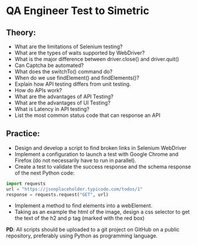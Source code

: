 # QA Engineer Test to Simetric

## Theory:

-   What are the limitations of Selenium testing?
-   What are the types of waits supported by WebDriver?
-   What is the major difference between driver.close() and driver.quit()
-   Can Captcha be automated?
-   What does the switchTo() command do?
-   When do we use findElement() and findElements()?
-   Explain how API testing differs from unit testing.
-   How do APIs work?
-   What are the advantages of API Testing?
-   What are the advantages of UI Testing?
-   What is Latency in API testing?
-   List the most common status code that can response an API

## Practice:

-   Design and develop a script to find broken links in Selenium WebDriver
-   Implement a configuration to launch a test with Google Chrome and Firefox (do not necessarily have to run in parallel).
-   Create a test to validate the success response and the schema response of the next Python code:

```python
import requests
url = "https://jsonplaceholder.typicode.com/todos/1"
response = requests.request("GET", url)
```

-   Implement a method to find elements into a webElement.
-   Taking as an example the html of the image, design a css selector to get the text of the h2 and p tag (marked with the red box)

**PD**: All scripts should be uploaded to a git project on GitHub on a public repository, preferably using Python as programming language.
